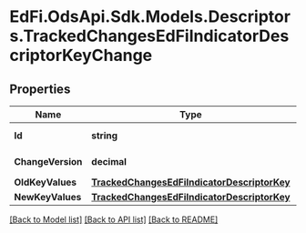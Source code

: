 # EdFi.OdsApi.Sdk.Models.Descriptors.TrackedChangesEdFiIndicatorDescriptorKeyChange

## Properties

Name | Type | Description | Notes
------------ | ------------- | ------------- | -------------
**Id** | **string** | Resource identifier | [optional] 
**ChangeVersion** | **decimal** | Change version | [optional] 
**OldKeyValues** | [**TrackedChangesEdFiIndicatorDescriptorKey**](TrackedChangesEdFiIndicatorDescriptorKey.md) |  | [optional] 
**NewKeyValues** | [**TrackedChangesEdFiIndicatorDescriptorKey**](TrackedChangesEdFiIndicatorDescriptorKey.md) |  | [optional] 

[[Back to Model list]](../README.md#documentation-for-models) [[Back to API list]](../README.md#documentation-for-api-endpoints) [[Back to README]](../README.md)

